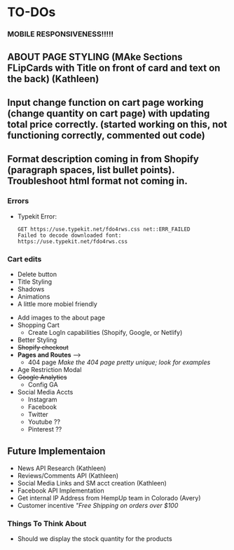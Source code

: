 # TO-DOs

### MOBILE RESPONSIVENESS!!!!!

## ABOUT PAGE STYLING (MAke Sections FLipCards with Title on front of card and text on the back) (Kathleen)

## <strong>Input change function on cart page working (change quantity on cart page) with updating total price correctly. (started working on this, not functioning correctly, commented out code)</strong>

## <strong>Format description coming in from Shopify (paragraph spaces, list bullet points). Troubleshoot html format not coming in. </strong>

### Errors

- Typekit Error:
  ```
  GET https://use.typekit.net/fdo4rws.css net::ERR_FAILED
  Failed to decode downloaded font: https://use.typekit.net/fdo4rws.css
  ```

### Cart edits

- Delete button
- Title Styling
- Shadows
- Animations
- A little more mobiel friendly

<!-- - Brand Statement -->

- Add images to the about page
- Shopping Cart
  - Create LogIn capabilities (Shopify, Google, or Netlify)
- Better Styling
- <del>Shopify checkout</del>
- <strong>Pages and Routes</strong> -->
  - 404 page <em>Make the 404 page pretty unique; look for examples</em>
- Age Restriction Modal
- <del>Google Analytics</del>
  - Config GA
- Social Media Accts
  - Instagram
  - Facebook
  - Twitter
  - Youtube ??
  - Pinterest ??

## Future Implementaion

- News API Research (Kathleen)
- Reviews/Comments API (Kathleen)
- Social Media Links and SM acct creation (Kathleen)
- Facebook API Implementation
- Get internal IP Address from HempUp team in Colorado (Avery)
- Customer incentive <em>"Free Shipping on orders over \$100</em>

### Things To Think About

- Should we display the stock quantity for the products
